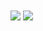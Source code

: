 <img align="center" src="https://github-readme-stats.vercel.app/api/?username=HDaghash" />
<img align="center" src="https://github-readme-stats.vercel.app/api/top-langs/?username=HDaghash&layout=compact" />
